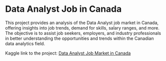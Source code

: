 # Data Analyst Job in Canada

This project provides an analysis of the Data Analyst job market in Canada, offering insights into job trends, demand for skills, salary ranges, and more. The objective is to assist job seekers, employers, and industry professionals in better understanding the opportunities and trends within the Canadian data analytics field.

Kaggle link to the project: [Data Analyst Job Market in Canada](https://www.kaggle.com/code/ngocthuy/da-jobs-in-canada-random-forest-plotly)
